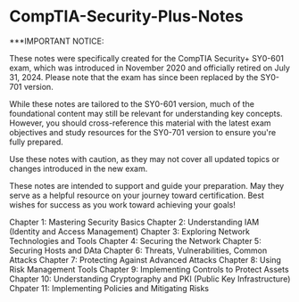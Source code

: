 # CompTIA-Security-Plus-Notes


***IMPORTANT NOTICE:

These notes were specifically created for the CompTIA Security+ SY0-601 exam, which was introduced in November 2020 and officially retired on July 31, 2024. Please note that the exam has since been replaced by the SY0-701 version.

While these notes are tailored to the SY0-601 version, much of the foundational content may still be relevant for understanding key concepts. However, you should cross-reference this material with the latest exam objectives and study resources for the SY0-701 version to ensure you're fully prepared.

Use these notes with caution, as they may not cover all updated topics or changes introduced in the new exam.

These notes are intended to support and guide your preparation. May they serve as a helpful resource on your journey toward certification. Best wishes for success as you work toward achieving your goals!


Chapter 1: Mastering Security Basics
Chapter 2: Understanding IAM (Identity and Access Management)
Chapter 3: Exploring Network Technologies and Tools
Chapter 4: Securing the Network
Chapter 5: Securing Hosts and DAta
Chapter 6: Threats, Vulnerabilities, Common Attacks
Chapter 7: Protecting Against Advanced Attacks
Chapter 8: Using Risk Management Tools 
Chapter 9: Implementing Controls to Protect Assets
Chapter 10: Understanding Cryptography and PKI (Public Key Infrastructure)
Chpater 11: Implementing Policies and Mitigating Risks 
